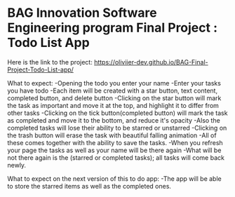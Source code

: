 # BAG Innovation Software Engineering program Final Project : Todo List App
Here is the link to the project: https://oliviier-dev.github.io/BAG-Final-Project-Todo-List-app/

What to expect:
  -Opening the todo you enter your name
  -Enter your tasks you have todo
  -Each item will be created with a star button, text content, completed button, and delete button
  -Clicking on the star button will mark the task as important and move it at the top, and highlight it to differ from other tasks
  -Clicking on the tick button(completed button) will mark the task as completed and move it to the bottom, and reduce it's opacity
  -Also the completed tasks will lose their ability to be starred or unstarred
  -Clicking on the trash button will erase the task with beautiful falling animation
  -All of these comes together with the ability to save the tasks.
  -When you refresh your page the tasks as well as your name will be there again
  -What will be not there again is the (starred or completed tasks); all tasks will come back newly.

What to expect on the next version of this to do app:
  -The app will be able to store the starred items as well as the completed ones.
